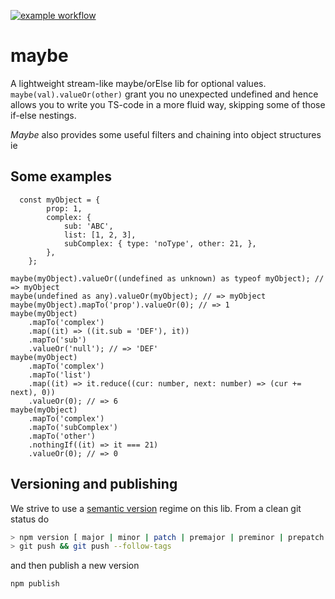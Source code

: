 [![example workflow](https://github.com/hansogj/maybe/actions/workflows/build.yml/badge.svg)](https://github.com/hansogj/maybe/actions/workflows/build.yml/badge.svg)

# maybe

A lightweight stream-like maybe/orElse lib for optional values. `maybe(val).valueOr(other)` grant you no unexpected undefined and hence allows you to write you TS-code in a more fluid way, skipping some of those if-else nestings.

_Maybe_ also provides some useful filters and chaining into object structures ie

## Some examples

```TS
  const myObject = {
        prop: 1,
        complex: {
            sub: 'ABC',
            list: [1, 2, 3],
            subComplex: { type: 'noType', other: 21, },
        },
    };

maybe(myObject).valueOr((undefined as unknown) as typeof myObject); // => myObject
maybe(undefined as any).valueOr(myObject); // => myObject
maybe(myObject).mapTo('prop').valueOr(0); // => 1
maybe(myObject)
    .mapTo('complex')
    .map((it) => ((it.sub = 'DEF'), it))
    .mapTo('sub')
    .valueOr('null'); // => 'DEF'
maybe(myObject)
    .mapTo('complex')
    .mapTo('list')
    .map((it) => it.reduce((cur: number, next: number) => (cur += next), 0))
    .valueOr(0); // => 6
maybe(myObject)
    .mapTo('complex')
    .mapTo('subComplex')
    .mapTo('other')
    .nothingIf((it) => it === 21)
    .valueOr(0); // => 0

```

## Versioning and publishing

We strive to use a [semantic version](https://semver.org/) regime on this lib. From a clean git status do

```bash
> npm version [ major | minor | patch | premajor | preminor | prepatch | prerelease ]
> git push && git push --follow-tags
```

and then publish a new version

```bash
npm publish
```
